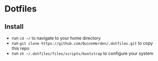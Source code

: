 # Dotfiles

## Install

- run `cd ~/` to navigate to your home directory
- run `git clone https://github.com/QuinnHerden/.dotfiles.git` to copy this repo
- run `sh ~/.dotfiles/files/scripts/bootstrap` to configure your system
